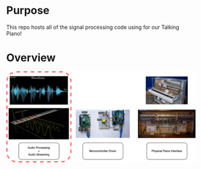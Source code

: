 # Purpose

This repo hosts all of the signal processing code using for our Talking Piano!

# Overview
![Infographic](/docs/_assets/Self_Playing_Piano_Design1.drawio.png)